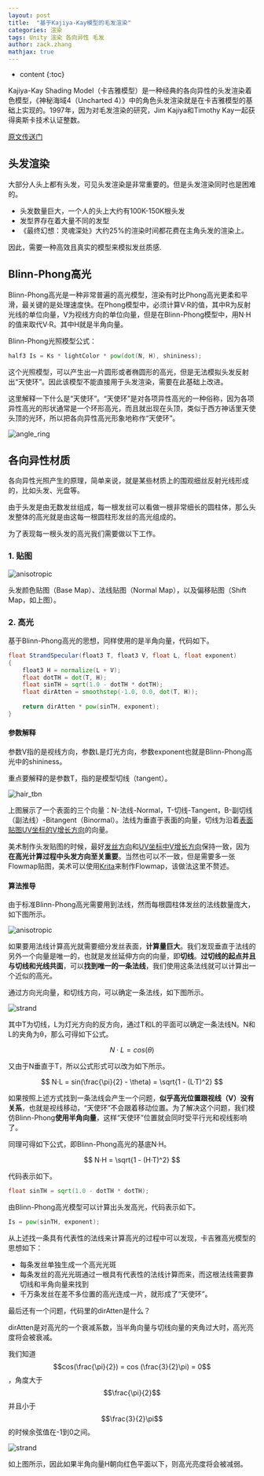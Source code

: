 ```yaml
---
layout: post
title:  "基于Kajiya-Kay模型的毛发渲染"
categories: 渲染
tags: Unity 渲染 各向异性 毛发
author: zack.zhang
mathjax: true
---
```


* content
{:toc}

Kajiya-Kay Shading Model（卡吉雅模型）是一种经典的各向异性的头发渲染着色模型，《神秘海域4（Uncharted 4）》中的角色头发渲染就是在卡吉雅模型的基础上实现的。1997年，因为对毛发渲染的研究，Jim Kajiya和Timothy Kay一起获得奥斯卡技术认证整数。
<!-- more -->

<a href="http://amd-dev.wpengine.netdna-cdn.com/wordpress/media/2012/10/Scheuermann_HairRendering.pdf">原文传送门</a>

## 头发渲染

大部分人头上都有头发，可见头发渲染是非常重要的。但是头发渲染同时也是困难的。

* 头发数量巨大，一个人的头上大约有100K-150K根头发
* 发型界存在着大量不同的发型
* 《最终幻想：灵魂深处》大约25%的渲染时间都花费在主角头发的渲染上。

因此，需要一种高效且真实的模型来模拟发丝质感.

## Blinn-Phong高光

Blinn-Phong高光是一种非常普遍的高光模型，渲染有时比Phong高光更柔和平滑，最关键的是处理速度快。在Phong模型中，必须计算V·R的值，其中R为反射光线的单位向量，V为视线方向的单位向量，但是在Blinn-Phong模型中，用N·H的值来取代V·R。其中H就是半角向量。

Blinn-Phong光照模型公式：

```glsl
half3 Is = Ks * lightColor * pow(dot(N, H), shininess);
```

这个光照模型，可以产生出一片圆形或者椭圆形的高光，但是无法模拟头发反射出“天使环”。因此该模型不能直接用于头发渲染，需要在此基础上改进。

这里解释一下什么是“天使环”。“天使环”是对各项异性高光的一种俗称，因为各项异性高光的形状通常是一个环形高光，而且就出现在头顶，类似于西方神话里天使头顶的光环，所以把各向异性高光形象地称作“天使环”。

![angle_ring](https://zd304.github.io/assets/img/angle_ring.jpg)<br/>

## 各向异性材质

各向异性光照产生的原理，简单来说，就是某些材质上的围观细丝反射光线形成的，比如头发、光盘等。

由于头发是由无数发丝组成，每一根发丝可以看做一根非常细长的圆柱体，那么头发整体的高光就是由这每一根圆柱形发丝的高光组成的。

为了表现每一根头发的高光我们需要做以下工作。

### 1. 贴图

![anisotropic](https://zd304.github.io/assets/img/hair_shift.jpg)<br/>

头发颜色贴图（Base Map）、法线贴图（Normal Map），以及偏移贴图（Shift Map，如上图）。

### 2. 高光

基于Blinn-Phong高光的思想，同样使用的是半角向量，代码如下。

```glsl
float StrandSpecular(float3 T, float3 V, float L, float exponent)
{
	float3 H = normalize(L + V);
	float dotTH = dot(T, H);
	float sinTH = sqrt(1.0 - dotTH * dotTH);
	float dirAtten = smoothstep(-1.0, 0.0, dot(T, H));
	
	return dirAtten * pow(sinTH, exponent);
}
```

#### 参数解释

参数V指的是视线方向，参数L是灯光方向，参数exponent也就是Blinn-Phong高光中的shininess。

重点要解释的是参数T，指的是模型切线（tangent）。

![hair_tbn](https://zd304.github.io/assets/img/hair_tbn.png)<br/>

上图展示了一个表面的三个向量：N-法线-Normal，T-切线-Tangent，B-副切线（副法线）-Bitangent（Binormal）。法线为垂直于表面的向量，切线为沿着<u>表面贴图UV坐标的V增长方向</u>的向量。

美术制作头发贴图的时候，最好<u>发丝方向</u>和<u>UV坐标中V增长方向</u>保持一致，因为**在高光计算过程中头发方向至关重要**。当然也可以不一致，但是需要多一张Flowmap贴图，美术可以使用<a href="https://krita.org/zh/">Krita</a>来制作Flowmap，该做法这里不赘述。

#### 算法推导

由于标准Blinn-Phong高光需要用到法线，然而每根圆柱体发丝的法线数量庞大，如下图所示。

![anisotropic](https://zd304.github.io/assets/img/anisotropic.png)<br/>

如果要用法线计算高光就需要细分发丝表面，**计算量巨大**。我们发现垂直于法线的另外一个向量是唯一的，也就是发丝延伸方向的向量，即**切线**。**过切线的起点并且与切线和光线共面**，可以**找到唯一的一条法线**，我们使用这条法线就可以计算出一个近似的高光。

通过方向光向量，和切线方向，可以确定一条法线，如下图所示。

![strand](https://zd304.github.io/assets/img/strand.png)<br/>

其中T为切线，L为灯光方向的反方向，通过T和L的平面可以确定一条法线N。N和L的夹角为θ，那么可得如下公式。

$$
N·L = cos(θ)
$$

又由于N垂直于T，所以公式形式可以改为如下所示。

$$
N·L = sin(\frac{\pi}{2} - \theta) = \sqrt{1 - (L·T)^2}
$$

如果按照上述方式找到一条法线会产生一个问题，**似乎高光位置跟视线（V）没有关系**，也就是视线移动，“天使环”不会跟着移动位置。为了解决这个问题，我们模仿Blinn-Phong**使用半角向量**，这样“天使环”位置就会同时受平行光和视线影响了。

同理可得如下公式，即Blinn-Phong高光的基底N·H。

$$
N·H = \sqrt{1 - (H·T)^2}
$$

代码表示如下。

```glsl
float sinTH = sqrt(1.0 - dotTH * dotTH);
```

由Blinn-Phong高光模型可以计算出头发高光，代码表示如下。

```glsl
Is = pow(sinTH, exponent);
```

从上述找一条具有代表性的法线来计算高光的过程中可以发现，卡吉雅高光模型的思想如下：

* 每条发丝单独生成一个高光光斑
* 每条发丝的高光光斑通过一根具有代表性的法线计算而来，而这根法线需要靠切线和半角向量来找到
* 千万条发丝在差不多位置的高光连成一片，就形成了“天使环”。

最后还有一个问题，代码里的dirAtten是什么？

dirAtten是对高光的一个衰减系数，当半角向量与切线向量的夹角过大时，高光亮度将会被衰减。

我们知道$$cos(\frac{\pi}{2}) = cos (\frac{3}{2}\pi) = 0$$，角度大于$$\frac{\pi}{2}$$并且小于$$\frac{3}{2}\pi$$的时候余弦值在-1到0之间。

![strand](https://zd304.github.io/assets/img/dirAtten.jpg)<br/>

如上图所示，因此如果半角向量H朝向红色平面以下，则高光亮度将会被减弱。